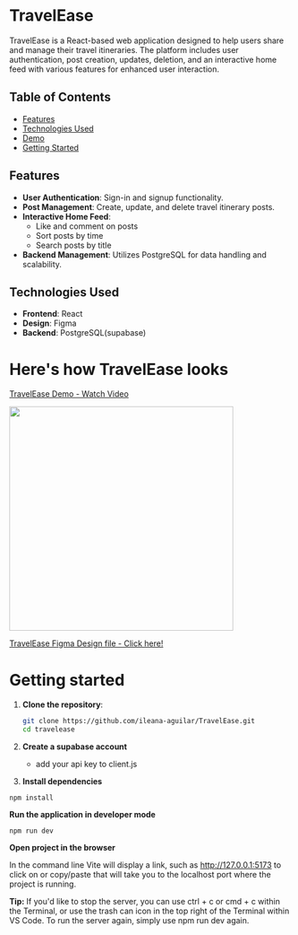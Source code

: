 # TravelEase

TravelEase is a React-based web application designed to help users share and manage their travel itineraries. The platform includes user authentication, post creation, updates, deletion, and an interactive home feed with various features for enhanced user interaction.

## Table of Contents
- [Features](#features)
- [Technologies Used](#technologies-used)
- [Demo](#heres-how-travelease-looks)
- [Getting Started](#getting-started)

## Features

- **User Authentication**: Sign-in and signup functionality.
- **Post Management**: Create, update, and delete travel itinerary posts.
- **Interactive Home Feed**: 
  - Like and comment on posts
  - Sort posts by time
  - Search posts by title
- **Backend Management**: Utilizes PostgreSQL for data handling and scalability.

## Technologies Used

- **Frontend**: React
- **Design**: Figma
- **Backend**: PostgreSQL(supabase)

# Here's how TravelEase looks

<a href="https://www.loom.com/share/6839227b01d146fbb6459f1e1130d58c?sid=0263a1d7-e8d9-4684-bc71-f7b9205c42d3">
  <p> TravelEase Demo - Watch Video</p>
</a>

<a href="https://www.loom.com/share/6839227b01d146fbb6459f1e1130d58c?sid=0263a1d7-e8d9-4684-bc71-f7b9205c42d3">
    <img src="https://cdn.loom.com/sessions/thumbnails/6839227b01d146fbb6459f1e1130d58c-00001.jpg" width="400">
</a>

<a href="https://www.figma.com/design/Dr1w7mHOvZfxOw1Dd4RxTo/Untitled?node-id=0-1&t=9emaJbgFH2z1Tw22-1">
  <p> TravelEase Figma Design file - Click here!</p>
</a>

# Getting started

1. **Clone the repository**:
   ```bash
   git clone https://github.com/ileana-aguilar/TravelEase.git
   cd travelease

3. **Create a supabase account**
   - add your api key to client.js
   
5. **Install dependencies**
```
npm install
```

**Run the application in developer mode**

```
npm run dev
```

**Open project in the browser**

In the command line Vite will display a link, such as http://127.0.0.1:5173 to click on or copy/paste that will take you to the localhost port where the project is running.

**Tip:** If you'd like to stop the server, you can use ctrl + c or cmd + c within the Terminal, or use the trash can icon in the top right of the Terminal within VS Code. To run the server again, simply use npm run dev again.
